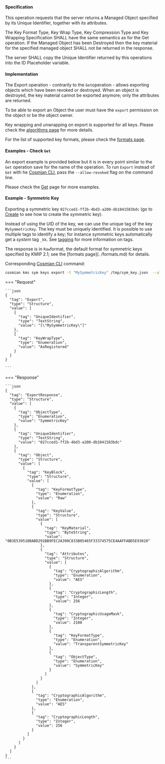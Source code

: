 #### Specification

This operation requests that the server returns a Managed Object specified by its Unique Identifier, together with its
attributes.

The Key Format Type, Key Wrap Type, Key Compression Type and Key Wrapping Specification SHALL have the same semantics as
for the Get operation. If the Managed Object has been Destroyed then the key material for the specified managed object
SHALL not be returned in the response.

The server SHALL copy the Unique Identifier returned by this operations into the ID Placeholder variable.

#### Implementation

The Export operation - contrarily to the `Get`operation - allows exporting objects which have been revoked or
destroyed.
When an object is destroyed, the key material cannot be exported anymore; only the attributes are returned.

To be able to export an Object the user must have the `export` permission on the object or be the object owner.

Key wrapping and unwrapping on export is supported for all keys. Please check the [algorithms page](../algorithms.md)
for more details.

For the list of supported key formats, please check the [formats page](./formats.md).

#### Examples -  Check `Get`

An export example is provided below but it is in every point similar to the `Get` operation save for the
name of the operation. To run `Export` instead of `Get` with he [Cosmian CLI](../../cosmian_cli/index.md), pass the `--allow-revoked` flag on the
command line.

Please check the [Get](./_get.md) page for more examples.

#### Example - Symmetric Key

Exporting a symmetric key `027cced1-ff2b-4bd3-a200-db1041583bdc` (go to [Create](./_create.md) to see how to create the
symmetric key).

Instead of using the UID of the key, we can use the unique tag of the key `MySymmetricKey`. The key must be uniquely
identified. It is possible to use multiple tags to identify a key; for instance symmetric keys automatically get a
*system* tag `_kk`. See [tagging](./tagging.md) for more information on tags.

The response is in `Raw`format, the default format for symmetric keys specified by KMIP 2.1; see the [formats page](.
/formats.md) for details.

Corresponding [Cosmian CLI](../../cosmian_cli/index.md) command:

```bash
cosmian kms sym keys export -t "MySymmetricKey" /tmp/sym_key.json  --allow-revoked
```

=== "Request"

    ```json
    {
      "tag": "Export",
      "type": "Structure",
      "value": [
        {
          "tag": "UniqueIdentifier",
          "type": "TextString",
          "value": "[\"MySymmetricKey\"]"
        },
        {
          "tag": "KeyWrapType",
          "type": "Enumeration",
          "value": "AsRegistered"
        }
      ]
    }

    ```

=== "Response"

    ```json
    {
      "tag": "ExportResponse",
      "type": "Structure",
      "value": [
        {
          "tag": "ObjectType",
          "type": "Enumeration",
          "value": "SymmetricKey"
        },
        {
          "tag": "UniqueIdentifier",
          "type": "TextString",
          "value": "027cced1-ff2b-4bd3-a200-db1041583bdc"
        },
        {
          "tag": "Object",
          "type": "Structure",
          "value": [
            {
              "tag": "KeyBlock",
              "type": "Structure",
              "value": [
                {
                  "tag": "KeyFormatType",
                  "type": "Enumeration",
                  "value": "Raw"
                },
                {
                  "tag": "KeyValue",
                  "type": "Structure",
                  "value": [
                    {
                      "tag": "KeyMaterial",
                      "type": "ByteString",
                      "value": "0B3E539510BABD291BB9FEC2A390C833B05465F33374575CE4AAFFABD5E93020"
                    },
                    {
                      "tag": "Attributes",
                      "type": "Structure",
                      "value": [
                        {
                          "tag": "CryptographicAlgorithm",
                          "type": "Enumeration",
                          "value": "AES"
                        },
                        {
                          "tag": "CryptographicLength",
                          "type": "Integer",
                          "value": 256
                        },
                        {
                          "tag": "CryptographicUsageMask",
                          "type": "Integer",
                          "value": 2108
                        },
                        {
                          "tag": "KeyFormatType",
                          "type": "Enumeration",
                          "value": "TransparentSymmetricKey"
                        },
                        {
                          "tag": "ObjectType",
                          "type": "Enumeration",
                          "value": "SymmetricKey"
                        }
                      ]
                    }
                  ]
                },
                {
                  "tag": "CryptographicAlgorithm",
                  "type": "Enumeration",
                  "value": "AES"
                },
                {
                  "tag": "CryptographicLength",
                  "type": "Integer",
                  "value": 256
                }
              ]
            }
          ]
        }
      ]
    }
    ```
